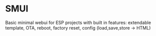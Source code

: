 # SMUI
Basic minimal webui for ESP projects with built in features: extendable template, OTA, reboot, factory reset, config (load,save,store -> HTML)
